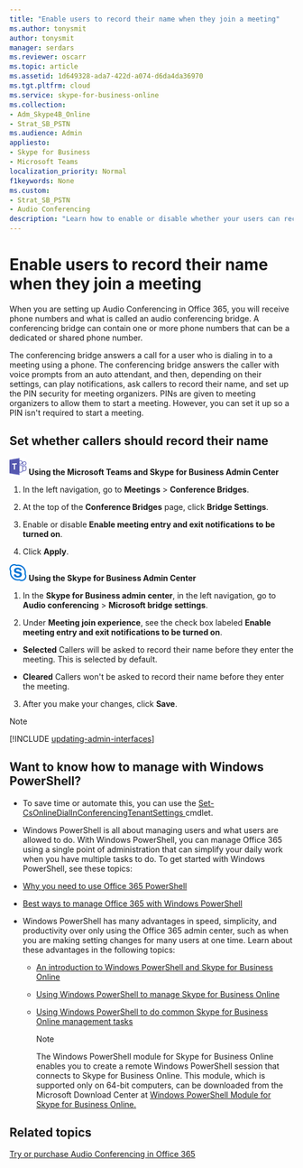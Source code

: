 ```yaml
---
title: "Enable users to record their name when they join a meeting"
ms.author: tonysmit
author: tonysmit
manager: serdars
ms.reviewer: oscarr
ms.topic: article
ms.assetid: 1d649328-ada7-422d-a074-d6da4da36970
ms.tgt.pltfrm: cloud
ms.service: skype-for-business-online
ms.collection: 
- Adm_Skype4B_Online
- Strat_SB_PSTN
ms.audience: Admin
appliesto:
- Skype for Business 
- Microsoft Teams
localization_priority: Normal
f1keywords: None
ms.custom:
- Strat_SB_PSTN
- Audio Conferencing
description: "Learn how to enable or disable whether your users can record their names when they join a meeting "
---
```


# Enable users to record their name when they join a meeting

When you are setting up Audio Conferencing in Office 365, you will receive phone numbers and what is called an audio conferencing bridge. A conferencing bridge can contain one or more phone numbers that can be a dedicated or shared phone number.
  
The conferencing bridge answers a call for a user who is dialing in to a meeting using a phone. The conferencing bridge answers the caller with voice prompts from an auto attendant, and then, depending on their settings, can play notifications, ask callers to record their name, and set up the PIN security for meeting organizers. PINs are given to meeting organizers to allow them to start a meeting. However, you can set it up so a PIN isn't required to start a meeting.
  
## Set whether callers should record their name

![teams-logo-30x30.png](../images/teams-logo-30x30.png) **Using the Microsoft Teams and Skype for Business Admin Center**

1. In the left navigation, go to **Meetings** > **Conference Bridges**. 

2. At the top of the **Conference Bridges** page, click **Bridge Settings**. 

3. Enable or disable **Enable meeting entry and exit notifications to be turned on**.

4. Click **Apply**.


![sfb-logo-30x30.png](../images/sfb-logo-30x30.png) **Using the Skype for Business Admin Center**
    
1. In the **Skype for Business admin center**, in the left navigation, go to **Audio conferencing** > **Microsoft bridge settings**.
    
2. Under **Meeting join experience**, see the check box labeled **Enable meeting entry and exit notifications to be turned on**.
    
  - **Selected** Callers will be asked to record their name before they enter the meeting. This is selected by default.
    
  - **Cleared** Callers won't be asked to record their name before they enter the meeting.
    
3. After you make your changes, click **Save**.
    
> [!Note]
> [!INCLUDE [updating-admin-interfaces](../includes/updating-admin-interfaces.md)]

## Want to know how to manage with Windows PowerShell?

- To save time or automate this, you can use the [Set-CsOnlineDialInConferencingTenantSettings ](https://go.microsoft.com/fwlink/?LinkId=715757) cmdlet.
    
-  Windows PowerShell is all about managing users and what users are allowed to do. With Windows PowerShell, you can manage Office 365 using a single point of administration that can simplify your daily work when you have multiple tasks to do. To get started with Windows PowerShell, see these topics:
    
  - [Why you need to use Office 365 PowerShell](https://go.microsoft.com/fwlink/?LinkId=525041)
    
  - [Best ways to manage Office 365 with Windows PowerShell](https://go.microsoft.com/fwlink/?LinkId=525142)
    
- Windows PowerShell has many advantages in speed, simplicity, and productivity over only using the Office 365 admin center, such as when you are making setting changes for many users at one time. Learn about these advantages in the following topics: 
    
  - [An introduction to Windows PowerShell and Skype for Business Online](https://go.microsoft.com/fwlink/?LinkId=525039)
    
  - [Using Windows PowerShell to manage Skype for Business Online](https://go.microsoft.com/fwlink/?LinkId=525453)
    
  - [Using Windows PowerShell to do common Skype for Business Online management tasks](https://go.microsoft.com/fwlink/?LinkId=525038)
    
    > [!NOTE]
    > The Windows PowerShell module for Skype for Business Online enables you to create a remote Windows PowerShell session that connects to Skype for Business Online. This module, which is supported only on 64-bit computers, can be downloaded from the Microsoft Download Center at [Windows PowerShell Module for Skype for Business Online.](https://go.microsoft.com/fwlink/?LinkId=294688)
  
## Related topics

[Try or purchase Audio Conferencing in Office 365](../audio-conferencing-in-office-365/try-or-purchase-audio-conferencing-in-office-365.md)
